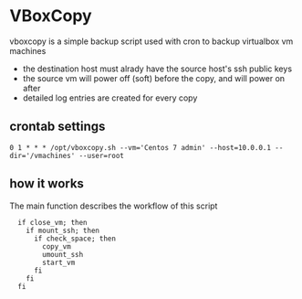 # VBoxCopy
vboxcopy is a simple backup script used with cron to backup virtualbox vm machines  

* the destination host must alrady have the source host's ssh public keys  
* the source vm will power off (soft) before the copy, and will power on after  
* detailed log entries are created for every copy  

## crontab settings
```
0 1 * * * /opt/vboxcopy.sh --vm='Centos 7 admin' --host=10.0.0.1 --dir='/vmachines' --user=root
```

## how it works
The main function describes the workflow of this script  
```
  if close_vm; then
    if mount_ssh; then
      if check_space; then
        copy_vm
        umount_ssh
        start_vm
      fi
    fi
  fi
```
